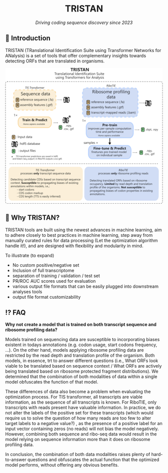 <div align="center">
<h1>TRISTAN</h1>
  
*Driving coding sequence discovery since 2023*

</div>

## 👋 Introduction

TRISTAN (TRanslational Identification Suite using Transformer Networks for ANalysis) is a set of tools that offer complementary insights towards detecting ORFs that are translated in organisms. 

  
<div align="center">
<img src="https://github.com/TRISTAN-ORF/.github/raw/main/TRISTAN_overview.png" width="800">
</div>

## 🤨 Why TRISTAN?

TRISTAN tools are built using the newest advances in machine learning, aim to adhere closely to best practices in machine learning, step away from manually curated rules for data processing (Let the optimization algorithm handle it!), and are designed with flexibility and modularity in mind.

To illustrate (to expand)
 - No custom positive/negative set
 - Inclusion of full transcriptome
 - separation of training / validation / test set
 - PR/ROC AUC scores used for evaluation
 - various output file formats that can be easily plugged into downstream analyses tools
 - output file format customizability
   
## ⁉️ FAQ

**Why not create a model that is trained on both transcript sequence and ribosome profiling data?**

Models trained on sequencing data are susceptible to incorporating biases existent in todays annotations (e.g. codon usage, start codons frequency, ...). On the other hand, models applying ribosome profiling data are restricted by the read depth and translation profile of the organism.
Both models, in essence, trt to answer different questions (i.e., What ORFs look viable to be translated based on sequence context / What ORFs are actively being translated based on ribosome protected fragment distributions). 
We determined that the combination of both modalities of data within a single model obfuscates the function of that model.

These differences of data also become a problem when evaluating the optimization process. For TIS transformer, all transcripts are viable information, as the sequence of all transcripts is known.
For RiboTIE, only transcripts with reads present have valuable information. 
In practice, we do not alter the labels of the positive set for these transcripts (which would require us to solve the question of how many reads are too few to alter target labels to a negative value?) , as the presence of a positive label for an input vector containing zeros (no reads) will not bias the model negatively. 
However, combining both sequence and ribo-seq data would result in the model relying on sequence information more than it does on ribosome profiling data.

In conclusion, the combination of both data modalities raises plenty of hard-to-answer questions and obfuscates the actual function that the optimized model performs, without offering any obvious benefits.
